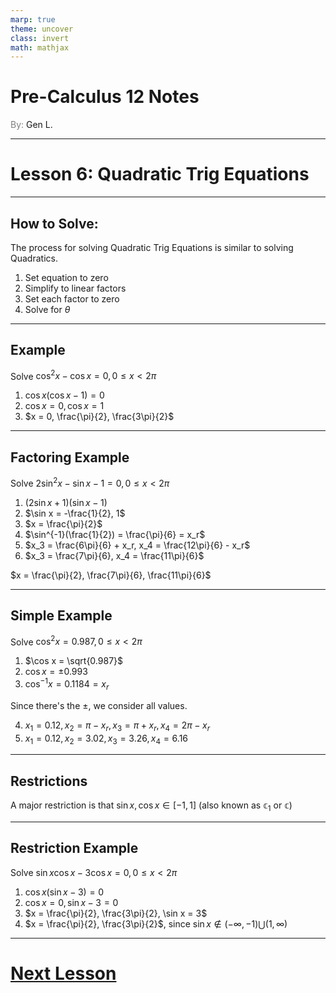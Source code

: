 ```yaml
---
marp: true
theme: uncover
class: invert
math: mathjax
---
```


# <!--fit--> Pre-Calculus 12 Notes
<span style="color:grey">By:</span> Gen L.

<!--_footer: In partnership with Hyperion University, 2024-->

---

<!--paginate: true-->

# Lesson 6: Quadratic Trig Equations

---

## How to Solve:

The process for solving Quadratic Trig Equations is similar to solving Quadratics.

1. Set equation to zero
2. Simplify to linear factors
3. Set each factor to zero
4. Solve for $\theta$

---

## Example

Solve $\cos^2 x - \cos x = 0, 0 \leq x < 2\pi$

1. $\cos x (\cos x - 1) = 0$
2. $\cos x = 0, \cos x = 1$
3. $x = 0, \frac{\pi}{2}, \frac{3\pi}{2}$

---

## Factoring Example

Solve $2 \sin^2 x - \sin x - 1 = 0, 0 \leq x < 2\pi$

1. $(2 \sin x + 1)(\sin x - 1)$
2. $\sin x = -\frac{1}{2}, 1$
3. $x = \frac{\pi}{2}$
4. $\sin^{-1}(\frac{1}{2}) = \frac{\pi}{6} = x_r$
5. $x_3 = \frac{6\pi}{6} + x_r, x_4 = \frac{12\pi}{6} - x_r$
6. $x_3 = \frac{7\pi}{6}, x_4 = \frac{11\pi}{6}$

$x = \frac{\pi}{2}, \frac{7\pi}{6}, \frac{11\pi}{6}$

---

## Simple Example

Solve $\cos^2 x = 0.987, 0 \leq x < 2\pi$

1. $\cos x = \sqrt{0.987}$
2. $\cos x = \pm 0.993$
3. $\cos^{-1} x = 0.1184 = x_r$

Since there's the $\pm$, we consider all values.

4. $x_1 = 0.12, x_2 = \pi - x_r, x_3 = \pi + x_r, x_4 = 2\pi - x_r$
5. $x_1 = 0.12, x_2 = 3.02, x_3 = 3.26, x_4 = 6.16$

---

## Restrictions

A major restriction is that $\sin x, \cos x \in [-1, 1]$ (also known as $\mathbb{c}_1$ or $\mathbb{c}$)

---

## Restriction Example

Solve $\sin x \cos x - 3 \cos x = 0, 0 \leq x < 2\pi$

1. $\cos x (\sin x - 3) = 0$
2. $\cos x = 0, \sin x - 3 = 0$
3. $x = \frac{\pi}{2}, \frac{3\pi}{2}, \sin x = 3$
4. $x = \frac{\pi}{2}, \frac{3\pi}{2}$, since $\sin x \not\in (-\infty, -1) \bigcup (1, \infty)$

---

# [Next Lesson <i class="fa-solid fa-circle-arrow-right"></i>](Lesson%207%20(Change%20of%20Domain).html)

<link rel="stylesheet" href="https://cdnjs.cloudflare.com/ajax/libs/font-awesome/6.3.0/css/all.min.css">